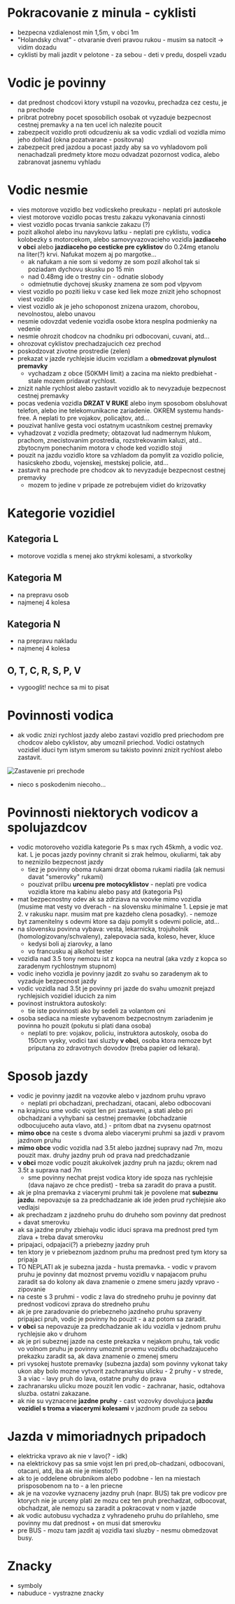 
# Pokracovanie z minula - cyklisti

- bezpecna vzdialenost min 1,5m, v obci 1m
- "Holandsky chvat" - otvaranie dveri pravou rukou - musim sa natocit -> vidim dozadu
- cyklisti by mali jazdit v pelotone - za sebou - deti v predu, dospeli vzadu

# Vodic je povinny 

- dat prednost chodcovi ktory vstupil na vozovku, prechadza cez cestu, je na prechode
- pribrat potrebny pocet sposobilich osobak ot vyzaduje bezpecnost cestnej premavky a na ten ucel ich nalezite poucit
- zabezpecit vozidlo proti odcudzeniu ak sa vodic vzdiali od vozidla mimo jeho dohlad (okna pozatvarane - positovna)
- zabezpecit pred jazdou a pocast jazdy aby sa vo vyhladovom poli nenachadzali predmety ktore mozu odvadzat pozornost vodica, alebo zabranovat jasnemu vyhladu
# Vodic nesmie

- vies motorove vozidlo bez vodicskeho preukazu - neplati pri autoskole
- viest motorove vozidlo pocas trestu zakazu vykonavania cinnosti
- viest vozidlo pocas trvania sankcie zakazu (?)
- pozit alkohol alebo inu navykovu latku - neplati pre cyklistu, vodica kolobezky s motorcekom, alebo samovyvazovacieho vozidla **jazdiaceho v obci** alebo **jazdiaceho po cesticke pre cyklistov** do 0.24mg etanolu na liter(?) krvi. Nafukat mozem aj po margotke...
	- ak nafukam a nie som si vedomy ze som pozil alkohol tak si poziadam dychovu skusku po 15 min
	- nad 0.48mg ide o trestny cin - odnatie slobody
	- odmietnutie dychovej skusky znamena ze som pod vlpyvom
- viest vozidlo po poziti lieku v case ked liek moze znizit jeho schopnost viest vozidlo 
- viest vozidlo ak je jeho schoponost znizena urazom, chorobou, nevolnostou, alebo unavou
- nesmie odovzdat vedenie vozidla osobe ktora nesplna podmienky na vedenie
- nesmie ohrozit chodcov na chodniku pri odbocovani, cuvani, atd... 
- ohrozovat cyklistov prechadzajucich cez prechod
- poskodzovat zivotne prostredie (zelen)
- prekazat v jazde rychlejsie iducim vozidlam a **obmedzovat plynulost premavky**
	- vychadzam z obce (50KMH limit) a zacina ma niekto predbiehat - stale mozem pridavat rychlost. 
- znizit nahle rychlost alebo zastavit vozidlo ak to nevyzaduje bezpecnost cestnej premavky
- pocas vedenia vozidla **DRZAT V RUKE** alebo inym sposobom obsluhovat telefon, alebo ine telekomunikacne zariadenie. OKREM systemu hands-free. A neplati to pre vojakov, policajtov, atd...
- pouzivat hanlive gesta voci ostatnym ucastnikom cestnej premavky
- vyhadzovat z vozidla predmety; obtazovat lud nadmernym hlukom, prachom, znecistovanim prostredia, rozstrekovanim kaluzi, atd.. zbytocnym ponechanim motora v chode ked vozidlo stoji
- pouzit na jazdu vozidlo ktore sa vzhladom da pomylit za vozidlo policie, hasicskeho zbodu, vojenskej, mestskej policie, atd... 
- zastavit na prechode pre chodcov ak to nevyzaduje bezpecnost cestnej premavky
	- mozem to jedine v pripade ze potrebujem vidiet do krizovatky

# Kategorie vozidiel

## Kategoria L
- motorove vozidla s menej ako strykmi kolesami, a stvorkolky
## Kategoria M
- na prepravu osob
- najmenej 4 kolesa
## Kategoria N
- na prepravu nakladu
- najmenej 4 kolesa
## O, T, C, R, S, P, V
- vygooglit! nechce sa mi to pisat

# Povinnosti vodica

- ak vodic znizi rychlost jazdy alebo zastavi vozidlo pred priechodom pre chodcov alebo cyklistov, aby umoznil priechod. Vodici ostatnych vozidiel iduci tym istym smerom su takisto povinni znizit rychlost alebo zastavit. 

![Zastavenie pri prechode](./images/Zastavenie_pri_prechode.excalidraw)

- nieco s poskodenim niecoho...
# Povinnosti niektorych vodicov a spolujazdcov

- vodic motoroveho vozidla kategorie Ps s max rych 45kmh, a vodic voz. kat. L je pocas jazdy povinny chranit si zrak helmou, okuliarmi, tak aby to neznizilo bezpecnost jazdy
	- tiez je povinny oboma rukami drzat oboma rukami riadila (ak nemusi davat "smerovky" rukami)
	- pouzivat prilbu **urcenu pre motocyklistov** - neplati pre vodica vozidla ktore ma kabinu alebo pasy atd (kategoria Ps)
- mat bezpecnostny odev ak sa zdrziava na voovke mimo vozidla (musime mat vesty vo dverach - na slovensku minimalne 1. Lepsie je mat 2. v rakusku napr. musim mat pre kazdeho clena posadky). - nemoze byt zamenitelny s odevmi ktore sa daju pomylit s odevmi policie, atd...
- na slovensku povinna vybava: vesta, lekarnicka, trojuholnik (homologizovany/schvaleny), zalepovacia sada, koleso, hever, kluce
	- kedysi boli aj ziarovky, a lano
	- vo francusku aj alkohol tester
- vozidla nad 3.5 tony nemozu ist z kopca na neutral (aka vzdy z kopca so zaradenym rychlostnym stupnom)
- vodic ineho vozidla je povinny jazdit zo svahu so zaradenym ak to vyzaduje bezpecnost jazdy
- vodic vozidla nad 3.5t je povinny pri jazde do svahu umoznit prejazd rychlejsich vozidiel iducich za nim
- povinost instruktora autoskoly:
	- tie iste povinnosti ako by sedeli za volantom oni
- osoba sediaca na mieste vybavenom bezpecnostnym zariadenim je povinna ho pouzit (pokutu si plati dana osoba)
	- neplati to pre: vojakov, policiu, instruktora autoskoly, osoba do 150cm vysky, vodici taxi sluzby **v obci**, osoba ktora nemoze byt priputana zo zdravotnych dovodov (treba papier od lekara).

# Sposob jazdy

- vodic je povinny jazdit na vozovke alebo v jazdnom pruhu vpravo
	- neplati pri obchadzani, prechadzani, otacani, alebo odbocovani
- na krajnicu sme vodic vojst len pri zastaveni, a stati alebo pri obchadzani a vyhybani sa cestnej premavke (obchadzanie odbocujuceho auta vlavo, atd.) - pritom dbat na zvysenu opatrnost
- **mimo obce** na ceste s dvoma alebo viacerymi pruhmi sa jazdi v pravom jazdnom pruhu
- **mimo obce** vodic vozidla nad 3.5t alebo jazdnej supravy nad 7m, mozu pouzit max. druhy jazdny pruh od prava nad predchadzanie
- **v obci** moze vodic pouzit akukolvek jazdny pruh na jazdu; okrem nad 3.5t a suprava nad 7m
	- sme povinny nechat prejst vodica ktory ide spoza nas rychlejsie (dava najavo ze chce predist) - treba sa zaradit do prava a pustit. 
- ak je plna premavka z viacerymi pruhmi tak je povolene mat **subeznu jazdu**. nepovazuje sa za predchadzanie ak ide jeden prud rychlejsie ako vedlajsi
- ak prechadzam z jazdneho pruhu do druheho som povinny dat prednost + davat smerovku
- ak sa jazdne pruhy zbiehaju vodic iduci sprava ma prednost pred tym zlava + treba davat smerovku
- pripajaci, odpajaci(?) a priebezny jazdny pruh
- ten ktory je v priebeznom jazdnom pruhu ma prednost pred tym ktory sa pripaja
- TO NEPLATI ak je subezna jazda - husta premavka. - vodic v pravom pruhu je povinny dat moznost prvemu vozidlu v napajacom pruhu zaradit sa do kolony ak dava znamenie o zmene smeru jazdy vpravo - zipovanie
- na ceste s 3 pruhmi - vodic z lava do stredneho pruhu je povinny dat prednost vodicovi zprava do stredneho pruhu
- ak je pre zaradovanie do priebezneho jazdneho pruhu spraveny pripajaci pruh, vodic je povinny ho pouzit - a az potom sa zaradit. 
- **v obci** sa nepovazuje za predchadzanie ak idu vozidla v jednom pruhu rychlejsie ako v druhom
- ak je pri subeznej jazde na ceste prekazka v nejakom pruhu, tak vodic vo volnom pruhu je povinny umoznit prvemu vozidlu obchadzajuceho prekazku zaradit sa, ak dava znamenie o zmenej smeru
- pri vysokej hustote premavky (subezna jazda) som povinny vykonat taky ukon aby bolo mozne vytvorit zachranarsku ulicku - 2 pruhy - v strede, 3 a viac - lavy pruh do lava, ostatne pruhy do prava
- zachranarsku ulicku moze pouzit len vodic - zachranar, hasic, odtahova sluzba. ostatni zakazane. 
- ak nie su vyznacene **jazdne pruhy** - cast vozovky dovolujuca **jazdu vozidiel s troma a viacerymi kolesami** v jazdnom prude za sebou

# Jazda v mimoriadnych pripadoch

- elektricka vpravo ak nie v lavo(? - idk)
- na elektrickovy pas sa smie vojst len pri pred,ob-chadzani, odbocovani, otacani, atd, iba ak nie je miesto(?)
- ak to je oddelene obrubnikom alebo podobne - len na miestach prisposobenom na to - a len priecne
- ak je na vozovke vyznaceny jazdny pruh (napr. BUS) tak pre vodicov pre ktorych nie je urceny plati ze mozu cez ten pruh prechadzat, odbocovat, obchadzat, ale nemozu sa zaradit a pokracovat v nom v jazde
- ak vodic autobusu vychadza z vyhradeneho pruhu do prilahleho, sme povinny mu dat prednost + on musi dat smerovku
- pre BUS - mozu tam jazdit aj vozidla taxi sluzby - nesmu obmedzovat busy.

# Znacky

- symboly
- nabuduce - vystrazne znacky